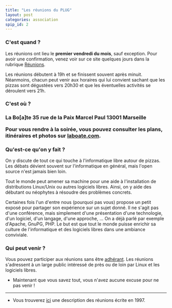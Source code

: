 ```yaml
---
title: "Les réunions du PLUG"
layout: post
categories: association
spip_id: 2
---
```

### C'est quand ? ###

Les réunions ont lieu le **premier vendredi du mois**, sauf exception. Pour avoir une confirmation, venez voir sur ce site quelques jours dans la rubrique [Réunions](/archives-categories.html#reunions).

Les réunions débutent à 19h et se finissent souvent après minuit. Néanmoins, chacun peut venir aux horaires qui lui convient sachant que les pizzas sont dégustées vers 20h30 et que les éventuelles activités se déroulent vers 21h.

### C'est où ? ###


<h3>La Bo[a]te
35 rue de la Paix Marcel Paul
13001 Marseille


Pour vous rendre à la soirée, vous pouvez consulter les plans, itinéraires et photos sur [laboate.com](http://laboate.com).


### Qu'est-ce qu'on y fait ? ###

On y discute de tout ce qui touche à l'informatique libre autour de pizzas. Les débats dévient souvent sur l'informatique en général, mais l'open source n'est jamais bien loin.

Tout le monde peut amener sa machine pour une aide à l'installation de distributions Linux/Unix ou autres logiciels libres. Ainsi, on y aide des débutant ou néophytes à résoudre des problèmes concrets.

Certaines fois l'un d'entre nous (pourquoi pas vous) propose un petit exposé pour partager son expérience sur un sujet donné. Il ne s'agit pas d'une conférence, mais simplement d'une présentation d'une technologie, d'un logiciel, d'un langage, d'une approche, ... On a déjà parlé par exemple d'Apache, GnuPG, PHP. Le but est que tout le monde puisse enrichir sa culture de l'informatique et des logiciels libres dans une ambiance conviviale.

### Qui peut venir ? ###

Vous pouvez participer aux réunions sans être [adhérant](art31). Les réunions s'adressent à un large public intéressé de près ou de loin par Linux et les logiciels libres.

- Maintenant que vous savez tout, vous n'avez aucune excuse pour ne pas venir !

----
- Vous trouverez [ici](art4) une description des réunions écrite en 1997.